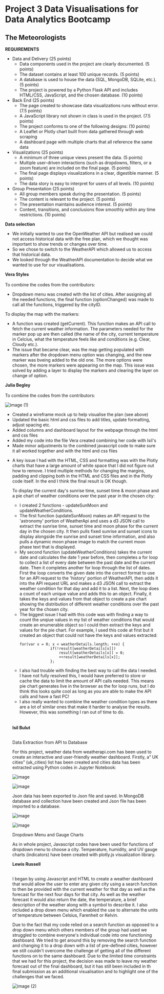 # Project 3 Data Visualisations for Data Analytics Bootcamp
<h2> The Meteorologists</h2>

<strong>REQUIREMENTS</strong>
<ul>
  <li>Data and Delivery (25 points)
    <ul>
    <li>Data components used in the project are clearly documented. (5 points)
    <li>The dataset contains at least 100 unique records. (5 points)
    <li>A database is used to house the data (SQL, MongoDB, SQLite, etc.). (5 points)
    <li>The project is powered by a Python Flask API and includes HTML/CSS, JavaScript, and the chosen database. (10 points)
    </ul>
  <li>Back End (25 points)
    <ul>
      <li>The page created to showcase data visualizations runs without error. (7.5 points)
      <li>A JavaScript library not shown in class is used in the project. (7.5 points)
      <li>The project conforms to one of the following designs: (10 points)
      <li>A Leaflet or Plotly chart built from data gathered through web scraping
      <li>A dashboard page with multiple charts that all reference the same data
    </ul>  
  <li>Visualizations (25 points)
    <ul>
      <li>A minimum of three unique views present the data. (5 points)
      <li>Multiple user-driven interactions (such as dropdowns, filters, or a zoom feature) are included on the final page. (5 points)
      <li>The final page displays visualizations in a clear, digestible manner. (5 points)
      <li>The data story is easy to interpret for users of all levels. (10 points)
    </ul>  
  <li>Group Presentation (25 points)
    <ul>
      <li>All group members speak during the presentation. (5 points)
      <li>The content is relevant to the project. (5 points)
      <li>The presentation maintains audience interest. (5 points)
      <li>Content, transitions, and conclusions flow smoothly within any time restrictions. (10 points)
    </ul>
</ul>
<strong>Data selection</strong>
<ul>
  <li>We initially wanted to use the OpenWeather API but realised we could not access historical data with the free plan, which we thought was important to show trends or changes over time.
  <li>So we chose to switch to the WeatherAPI which allowed us to access that historical data.
  <li>We looked through the WeatherAPI documentation to decide what we wanted to use for our visualisations.
</ul>

<strong>Vera Styles</strong><br><br>
To combine the codes from the contributors:
<ul><li>Dropdown menu was created with the list of cities. After assigning all the needed functions, the final function (optionChanged) was made to call all the functions, triggered by the cityID.</ul>

To display the map with the markers:

<ul><li>A function was created (getCurrent). This function makes an API call to fetch the current weather information. The parameters needed for the marker pop up are then called (the name of the city, current temperature in  Celcius, what the temperature feels like and conditions (e.g. Clear, Cloudy etc.). 

<li>The issue that became clear, was the map getting populated with markers after the dropdown menu option was changing, and the new marker was bveing added to the old one. The more options were chosen, the more markers   were appearing on the map. This issue was solved by adding a layer to display the markers and clearing the layer on change of option.</ul>

<strong>Julia Begley</strong><br><br>
To combine the codes from the contributors:

![image (1)](https://github.com/Rad-icalEdward/meteorologists-project3/assets/121570218/2ea868b5-51ab-4246-bdb4-a7246ba418cf)

<ul>
  <li>Created a wireframe mock up to help visualise the plan (see above)
  <li>Updated the basic html and css files to add titles, update formatting, adjust spacing etc.
  <li>Added columns and dashboard layout for the webpage through the html and css files
  <li>Added my code into the file Vera created combining her code with Isil's
  <li>Made minor adjustments to the combined javascript code to make sure it all worked together and with the html and css files
</ul>

<ul>
  <li>A key issue I had with the HTML, CSS and formatting was with the Plotly charts that have a large amount of white space that I did not figure out how to remove. I tried multiple methods for changing the margins, padding and clipping both in the HTML and CSS files and in the Plotly code itself. In the end I think the final result is OK though.

To display the current day's sunrise time, sunset time & moon phase and a pie chart of weather conditions over the past year in the chosen city:
<ul>
  <li>I created 2 functions - updateSunMoon and updateWeatherConditions. 
  <li>The first function (updateSunMoon) makes an API request to the 'astronomy' portion of WeatherApi and uses a d3 JSON call to extract the sunrise time, sunset time and moon phase for the current day in the chosen city. It then pulls fixed sunrise and sunset icons to display alongside the sunrise and sunset time information, and also pulls a dynamic moon phase image to match the current moon phase text that is displayed.
<li>My second function (updateWeatherConditions) takes the current date and calculates the date 1 year before, then completes a for loop to collect a list of every date between the past date and the current date. Then it completes another for loop through the list of dates. First the loop converts the given date into the correct format to use for an API request to the 'history' portion of WeatherAPI, then adds it into the API request URL and makes a d3 JSON call to extract the weather condition for that day and add it to a list. Next, the loop does a count of each unique value and adds this to an object. Finally, it takes the keys and values from that object to create a pie chart showing the distribution of different weather conditions over the past year for the chosen city.
  
<li>The biggest issue I had with this code was with finding a way to count the unqiue values in my list of weather conditions that would create an enumerable object so I could then extract the keys and values for the pie chart. For example, I used this code at first but it created an object that could not have the keys and values extracted:
  
  ```
  for(var x = 0; x < weatherDetails.length; ++x) {
                if(!result[weatherDetails[x]])
                    result[weatherDetails[x]] = 0;
                    ++result[weatherDetails[x]];
                };
  ```
                                           
<li>I also had trouble with finding the best way to call the data I needed. I have not fully resolved this, I would have preferred to store or cache the data to limit the amount of API calls needed. This means pie chart generates live in the browser as the for loop runs, but I do think this looks quite cool as long as you are able to make the API calls and have a fast PC!
<li>I also really wanted to combine the weather condition types as there are a lot of similar ones that make it harder to analyse the results. However, this was something I ran out of time to do.</ul>
<br><br>
<strong>Isil Bulut</strong><br><br>

Data Extraction from API to Database

For this project, weather data from weatherapi.com has been used to create an interactive and user-friendly weather dashboard. Firstly, a” UK cities” (uk_cities) list has been created and cities data has been extracted using Python codes in Jupyter Notebook:
 
 ![image](https://github.com/Rad-icalEdward/meteorologists-project3/assets/121508137/10122955-45ec-40b9-bb68-04f6f9525787)
 
![image](https://github.com/Rad-icalEdward/meteorologists-project3/assets/121508137/a000cb99-cddf-46c9-90f8-859fa5217038)

Json data has been exported to Json file and saved. 
In MongoDB database and collection have been created and Json file has been imported to a database.

![image](https://github.com/Rad-icalEdward/meteorologists-project3/assets/121508137/8126c85a-f137-43f0-b4a1-d3c09828d454)

 ![image](https://github.com/Rad-icalEdward/meteorologists-project3/assets/121508137/0a0d9389-b742-4a36-9ece-17906639c0ad)

Dropdown Menu and Gauge Charts

As in whole project, Javascript codes have been used for functions of dropdown menu to choose a city. Temperature, humidity, and UV gauge charts (indicators) have been created with plotly.js visualization library.

<strong>Lewis Russell</strong><br><br>

I began by using Javascript and HTML to create a weather dashboard that would allow the user to enter any given city using a search function to then be provided with the current weather for that day as well as the forecast for the next four days for that city.
As well as the weather forecast it would also return the date, the temperature, a brief description of the weather along with a symbol to describe it. I also included a drop down menu which enabled the use to alternate the units of temperature between Celsius, Farenheit or Kelvin.

Due to the fact that my code relied on a search function as opposed to a drop down menu which others members of the group had used we struggled to combine everyone's individual code into one functioning dashboard. We tried to get around this by removing the search function and changing it to a drop down with a list of pre-defined cities, however we still couldn't overcome the challenge of getting all of the different functions on to the same dashboard. Due to the limited time constraints that we had for this project, the decision was made to leave my weather forecast out of the final dashboard, but it has still been included in th final submission as an additional visualisation and to highlight one of the challenges that we faced.

![image (2)](https://github.com/Rad-icalEdward/meteorologists-project3/assets/121570218/32b264ea-c7eb-440a-b621-bbfcdb65f628)


